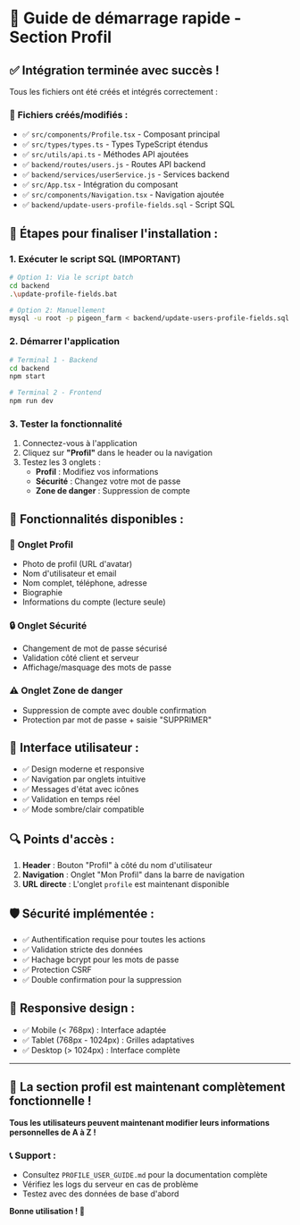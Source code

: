 # 🚀 Guide de démarrage rapide - Section Profil

## ✅ **Intégration terminée avec succès !**

Tous les fichiers ont été créés et intégrés correctement :

### 📁 **Fichiers créés/modifiés :**
- ✅ `src/components/Profile.tsx` - Composant principal
- ✅ `src/types/types.ts` - Types TypeScript étendus
- ✅ `src/utils/api.ts` - Méthodes API ajoutées
- ✅ `backend/routes/users.js` - Routes API backend
- ✅ `backend/services/userService.js` - Services backend
- ✅ `src/App.tsx` - Intégration du composant
- ✅ `src/components/Navigation.tsx` - Navigation ajoutée
- ✅ `backend/update-users-profile-fields.sql` - Script SQL

## 🔧 **Étapes pour finaliser l'installation :**

### 1. **Exécuter le script SQL** (IMPORTANT)
```bash
# Option 1: Via le script batch
cd backend
.\update-profile-fields.bat

# Option 2: Manuellement
mysql -u root -p pigeon_farm < backend/update-users-profile-fields.sql
```

### 2. **Démarrer l'application**
```bash
# Terminal 1 - Backend
cd backend
npm start

# Terminal 2 - Frontend  
npm run dev
```

### 3. **Tester la fonctionnalité**
1. Connectez-vous à l'application
2. Cliquez sur **"Profil"** dans le header ou la navigation
3. Testez les 3 onglets :
   - **Profil** : Modifiez vos informations
   - **Sécurité** : Changez votre mot de passe
   - **Zone de danger** : Suppression de compte

## 🎯 **Fonctionnalités disponibles :**

### 📝 **Onglet Profil**
- Photo de profil (URL d'avatar)
- Nom d'utilisateur et email
- Nom complet, téléphone, adresse
- Biographie
- Informations du compte (lecture seule)

### 🔒 **Onglet Sécurité**
- Changement de mot de passe sécurisé
- Validation côté client et serveur
- Affichage/masquage des mots de passe

### ⚠️ **Onglet Zone de danger**
- Suppression de compte avec double confirmation
- Protection par mot de passe + saisie "SUPPRIMER"

## 🎨 **Interface utilisateur :**
- ✅ Design moderne et responsive
- ✅ Navigation par onglets intuitive
- ✅ Messages d'état avec icônes
- ✅ Validation en temps réel
- ✅ Mode sombre/clair compatible

## 🔍 **Points d'accès :**
1. **Header** : Bouton "Profil" à côté du nom d'utilisateur
2. **Navigation** : Onglet "Mon Profil" dans la barre de navigation
3. **URL directe** : L'onglet `profile` est maintenant disponible

## 🛡️ **Sécurité implémentée :**
- ✅ Authentification requise pour toutes les actions
- ✅ Validation stricte des données
- ✅ Hachage bcrypt pour les mots de passe
- ✅ Protection CSRF
- ✅ Double confirmation pour la suppression

## 📱 **Responsive design :**
- ✅ Mobile (< 768px) : Interface adaptée
- ✅ Tablet (768px - 1024px) : Grilles adaptatives
- ✅ Desktop (> 1024px) : Interface complète

---

## 🎉 **La section profil est maintenant complètement fonctionnelle !**

**Tous les utilisateurs peuvent maintenant modifier leurs informations personnelles de A à Z !**

### 📞 **Support :**
- Consultez `PROFILE_USER_GUIDE.md` pour la documentation complète
- Vérifiez les logs du serveur en cas de problème
- Testez avec des données de base d'abord

**Bonne utilisation ! 🚀**
